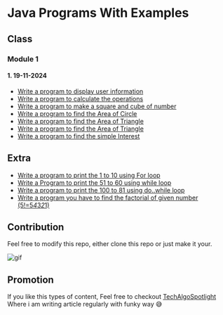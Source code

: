 # Java Programs With Examples

## Class

### Module 1

#### 1. 19-11-2024

- [Write a program to display user information](/src/printvalue/PrintValue.java)
- [Write a program to calculate the operations](/src/operations/Operations.java)
- [Write a program to make a square and cube of number](/src/square_cube/SquareCube.java)
- [Write a program to find the Area of Circle](/src/area_of_circle/AreaOfCircle.java)
- [Write a program to find the Area of Triangle](/src/area_of_triangle/AreaOfTriangle.java)
- [Write a program to find the Area of Triangle](/src/area_of_triangle/AreaOfTriangle.java)
- [Write a program to find the simple Interest](/src/interest_calculate/InterestCalculate.java)


## Extra

- [Write a program to print the 1 to 10 using For loop](/src/extra/Forloop.java)
- [Write a Program to print the 51 to 60 using while loop](/src/extra/Whileloop.java)
- [Write a program to print the 100 to 81 using do..while loop](/src/extra/Do_whileloop.java)
- [Write a program you have to find the factorial of given number (5!=5*4*3*2*1)](/src/extra/Factorial.java)

## Contribution

Feel free to modify this repo, either clone this repo or just make it your.

![gif](https://media.giphy.com/media/gTURHJs4e2Ies/giphy.gif)

## Promotion

If you like this types of content, Feel free to checkout [TechAlgoSpotlight](https://techalgospotlight.com) Where i am writing article regularly with funky way 😅
